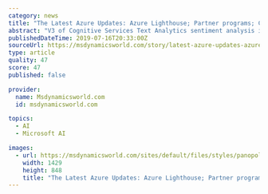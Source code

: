 ```yaml
---
category: news
title: "The Latest Azure Updates: Azure Lighthouse; Partner programs; Cognitive Services; Blob storage; Azure Advisor"
abstract: "V3 of Cognitive Services Text Analytics sentiment analysis is in public ... Cosmos DB, Key Vault and Event Hubs. Microsoft stated that this is part of a broader effort to apply new standards across Azure SDKs and respond to feedback that its language ..."
publishedDateTime: 2019-07-16T20:33:00Z
sourceUrl: https://msdynamicsworld.com/story/latest-azure-updates-azure-lighthouse-partner-programs-cognitive-services-blob-storage-azure
type: article
quality: 47
score: 47
published: false

provider:
  name: Msdynamicsworld.com
  id: msdynamicsworld.com

topics:
  - AI
  - Microsoft AI

images:
  - url: https://msdynamicsworld.com/sites/default/files/styles/panopoly_image_original/public/azure_advisor_screen.png?itok=XKI6tf29
    width: 1429
    height: 848
    title: "The Latest Azure Updates: Azure Lighthouse; Partner programs; Cognitive Services; Blob storage; Azure Advisor"
---
```

